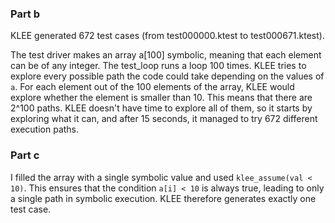 ### Part b

KLEE generated 672 test cases (from test000000.ktest to test000671.ktest).  

The test driver makes an array a[100] symbolic, meaning that each element can be of any integer. The test_loop runs a loop 100 times. KLEE tries to explore every possible path the code could take depending on the values of `a`. For each element out of the 100 elements of the array, KLEE would explore whether the element is smaller than 10. This means that there are 2^100 paths. KLEE doesn't have time to explore all of them, so it starts by exploring what it can, and after 15 seconds, it managed to try 672 different execution paths.

### Part c

I filled the array with a single symbolic value and used `klee_assume(val < 10)`. This ensures that the condition `a[i] < 10` is always true, leading to only a single path in symbolic execution. KLEE therefore generates exactly one test case.